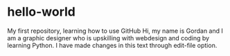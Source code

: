 # hello-world
My first repository, learning how to use GitHub
Hi, my name is Gordan and I am a graphic designer who is upskilling with webdesign and coding by learning Python.
I have made changes in this text through edit-file option.
